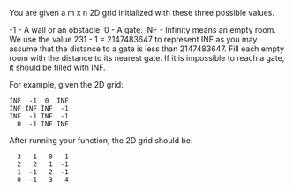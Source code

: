 
You are given a m x n 2D grid initialized with these three possible values.

-1 - A wall or an obstacle.
0 - A gate.
INF - Infinity means an empty room. We use the value 231 - 1 = 2147483647 to represent INF as you may assume that the distance to a gate is less than 2147483647.
Fill each empty room with the distance to its nearest gate. If it is impossible to reach a gate, it should be filled with INF.

For example, given the 2D grid:
```
INF  -1  0  INF
INF INF INF  -1
INF  -1 INF  -1
  0  -1 INF INF
```
After running your function, the 2D grid should be:
```
  3  -1   0   1
  2   2   1  -1
  1  -1   2  -1
  0  -1   3   4
```